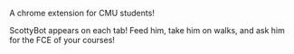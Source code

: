 A chrome extension for CMU students!

ScottyBot appears on each tab! Feed him, take him on walks, and ask him for the FCE of your courses!
